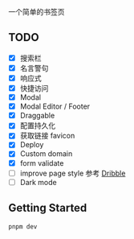 一个简单的书签页

## TODO
- [x] 搜索栏
- [x] 名言警句
- [x] 响应式
- [x] 快捷访问
- [x] Modal
- [x] Modal Editor / Footer
- [x] Draggable
- [x] 配置持久化
- [x] 获取链接 favicon
- [x] Deploy
- [x] Custom domain
- [x] form validate
- [ ] improve page style 参考 [Dribble](https://dribbble.com/shots/12270143-Interaction-37-Persistent-Bottom-Nav-Bar)
- [ ] Dark mode

## Getting Started

```bash
pnpm dev
```